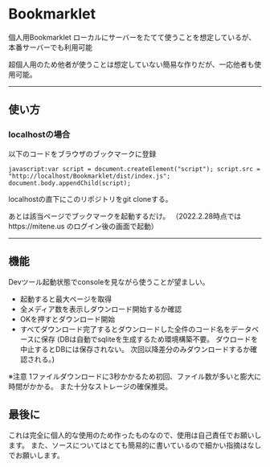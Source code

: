 # Bookmarklet

個人用Bookmarklet
ローカルにサーバーをたてて使うことを想定しているが、本番サーバーでも利用可能

超個人用のため他者が使うことは想定していない簡易な作りだが、一応他者も使用可能。
<hr>

## 使い方
### localhostの場合
以下のコードをブラウザのブックマークに登録
```
javascript:var script = document.createElement("script"); script.src = "http://localhost/Bookmarklet/dist/index.js"; document.body.appendChild(script);
```

localhostの直下にこのリポジトリをgit cloneする。

あとは該当ページでブックマークを起動するだけ。
（2022.2.28時点ではhttps://mitene.us のログイン後の画面で起動）
<hr>

## 機能
Devツール起動状態でconsoleを見ながら使うことが望ましい。
- 起動すると最大ページを取得
- 全メディア数を表示しダウンロード開始するか確認
- OKを押すとダウンロード開始
- すべてダウンロード完了するとダウンロードした全件のコード名をデータベースに保存
(DBは自動でsqliteを生成するため環境構築不要。
ダウロードを中止するとDBには保存されない。
次回以降差分のみダウンロードするか確認される。)

※注意
1ファイルダウンロードに3秒かかるため初回、ファイル数が多いと膨大に時間がかかる。
また十分なストレージの確保推奨。

## 最後に
これは完全に個人的な使用のため作ったものなので、使用は自己責任でお願いします。
また、ソースについてはとても簡易的に書いているので細かい指摘はなしでお願いします。
